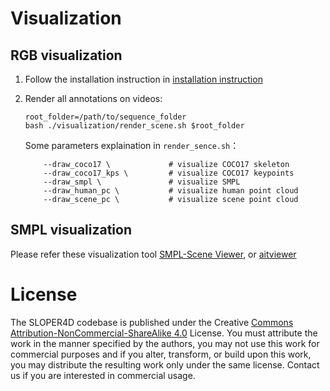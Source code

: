 #  Visualization

## **RGB visualization**

1. Follow the installation instruction in [installation instruction](../src/readme.md)
3. Render all annotations on videos:
    ```shell
    root_folder=/path/to/sequence_folder
    bash ./visualization/render_scene.sh $root_folder
    ```
    Some parameters explaination in `render_sence.sh`：

    ```shell
        --draw_coco17 \				# visualize COCO17 skeleton
        --draw_coco17_kps \		    # visualize COCO17 keypoints
        --draw_smpl \				# visualize SMPL
        --draw_human_pc \			# visualize human point cloud
        --draw_scene_pc \			# visualize scene point cloud
    ```
## **SMPL visualization**
   Please refer these visualization tool [SMPL-Scene Viewer](https://github.com/climbingdaily/SMPL-Scene-Viewer),
   or [aitviewer](https://github.com/climbingdaily/aitviewer)


# License
The SLOPER4D codebase is published under the Creative [Commons Attribution-NonCommercial-ShareAlike 4.0](https://creativecommons.org/licenses/by-nc-sa/4.0/) License. You must attribute the work in the manner specified by the authors, you may not use this work for commercial purposes and if you alter, transform, or build upon this work, you may distribute the resulting work only under the same license. Contact us if you are interested in commercial usage.

